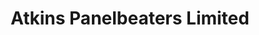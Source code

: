 ---
title: "Atkins Panelbeaters Limited"
url: /christchurch/atkins-panelbeaters-limited/
shop: Autowerkstatt
---